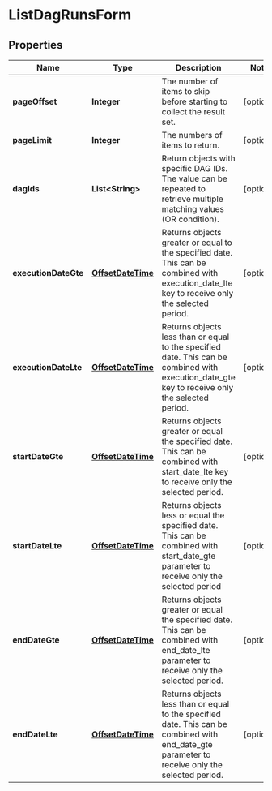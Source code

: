 

# ListDagRunsForm

## Properties

Name | Type | Description | Notes
------------ | ------------- | ------------- | -------------
**pageOffset** | **Integer** | The number of items to skip before starting to collect the result set. |  [optional]
**pageLimit** | **Integer** | The numbers of items to return. |  [optional]
**dagIds** | **List&lt;String&gt;** | Return objects with specific DAG IDs. The value can be repeated to retrieve multiple matching values (OR condition). |  [optional]
**executionDateGte** | [**OffsetDateTime**](OffsetDateTime.md) | Returns objects greater or equal to the specified date. This can be combined with execution_date_lte key to receive only the selected period.  |  [optional]
**executionDateLte** | [**OffsetDateTime**](OffsetDateTime.md) | Returns objects less than or equal to the specified date. This can be combined with execution_date_gte key to receive only the selected period.  |  [optional]
**startDateGte** | [**OffsetDateTime**](OffsetDateTime.md) | Returns objects greater or equal the specified date. This can be combined with start_date_lte key to receive only the selected period.  |  [optional]
**startDateLte** | [**OffsetDateTime**](OffsetDateTime.md) | Returns objects less or equal the specified date. This can be combined with start_date_gte parameter to receive only the selected period  |  [optional]
**endDateGte** | [**OffsetDateTime**](OffsetDateTime.md) | Returns objects greater or equal the specified date. This can be combined with end_date_lte parameter to receive only the selected period.  |  [optional]
**endDateLte** | [**OffsetDateTime**](OffsetDateTime.md) | Returns objects less than or equal to the specified date. This can be combined with end_date_gte parameter to receive only the selected period.  |  [optional]



